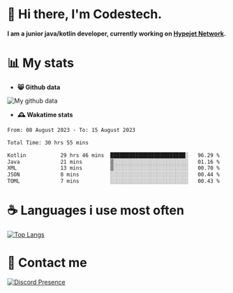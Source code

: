 # 👋 Hi there, I'm Codestech.
**I am a junior java/kotlin developer, currently working on [Hypejet Network](https://github.com/Hypejet).**

# 📊 My stats
- **😸 Github data**

![My github data](https://github-readme-stats.vercel.app/api?username=Codestech1&count_private=true&include_all_commits=true&theme=codeSTACKr)

- **🕰️ Wakatime stats**
<!--START_SECTION:waka-->

```txt
From: 08 August 2023 - To: 15 August 2023

Total Time: 30 hrs 55 mins

Kotlin           29 hrs 46 mins  ████████████████████████░   96.29 %
Java             21 mins         ▒░░░░░░░░░░░░░░░░░░░░░░░░   01.16 %
XML              13 mins         ▒░░░░░░░░░░░░░░░░░░░░░░░░   00.70 %
JSON             8 mins          ░░░░░░░░░░░░░░░░░░░░░░░░░   00.44 %
TOML             7 mins          ░░░░░░░░░░░░░░░░░░░░░░░░░   00.43 %
```

<!--END_SECTION:waka-->

# ☕ Languages i use most often
[![Top Langs](https://github-readme-stats.vercel.app/api/top-langs/?username=Codestech1&layout=compact&langs_count=8&exclude_repo=window5000.github.io&theme=codeSTACKr)](https://github.com/anuraghazra/github-readme-stats)

# 💬 Contact me
[![Discord Presence](https://lanyard.cnrad.dev/api/650718742157852740)](https://discord.com/users/650718742157852740)
</br>
